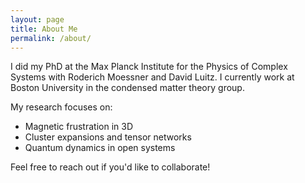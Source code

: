 ```yaml
---
layout: page
title: About Me
permalink: /about/
---
```


I did my PhD at the Max Planck Institute for the Physics of Complex Systems with Roderich Moessner and David Luitz. I currently work at Boston University in the condensed matter theory group.

My research focuses on:

- Magnetic frustration in 3D
- Cluster expansions and tensor networks
- Quantum dynamics in open systems

Feel free to reach out if you'd like to collaborate!

